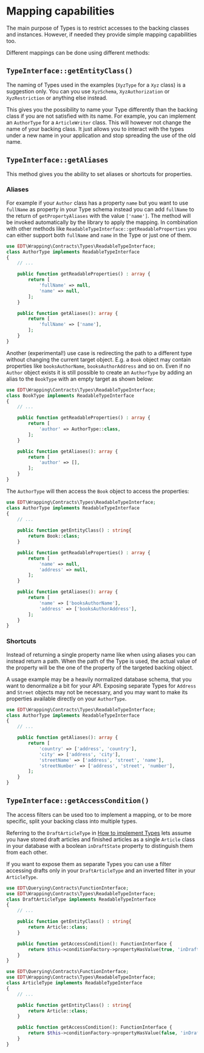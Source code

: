 # Mapping capabilities

The main purpose of Types is to restrict accesses to
the backing classes and instances. However, if needed
they provide simple mapping capabilities too.

Different mappings can be done using different methods:
 
## `TypeInterface::getEntityClass()`

The naming of Types used in the examples (`XyzType` for a `Xyz` class) is a suggestion only. You
can you use `XyzSchema`, `XyzAuthorization` or `XyzRestriction` or anything else instead.

This gives you the possibility to name your Type
differently than the backing class if you are not satisfied with its name. For example, you can implement an `AuthorType` for a
`ArticleWriter` class. This will however not change the name of your backing class. It just
allows you to interact with the types under a new name in your application and stop
spreading the use of the old name.

## `TypeInterface::getAliases`

This method gives you the ability to set aliases or shortcuts for properties.

### Aliases

For example if your `Author` class has a property `name` but you want to use `fullName` as 
property in your Type schema instead you can add `fullName` to the return of `getPropertyAliases` with
the value `['name']`. The method will be invoked
automatically by the library to apply the mapping.
In combination with other methods like `ReadableTypeInterface::getReadableProperties` you
can either support both `fullName` and `name` in the Type or just one of them.

```php
use EDT\Wrapping\Contracts\Types\ReadableTypeInterface;
class AuthorType implements ReadableTypeInterface
{
    // ...

    public function getReadableProperties() : array {
        return [
            'fullName' => null,
            'name' => null,
        ];
    }

    public function getAliases(): array {
        return [
            'fullName' => ['name'],
        ];
    }
}
```

Another (experimental!) use case is redirecting the path to a different type without changing the current target object.
E.g. a `Book` object may contain properties like `booksAuthorName`, `booksAuthorAddress` and so on. Even if no `Author`
object exists it is still possible to create an `AuthorType` by adding an alias to the `BookType` with an empty target
as shown below:

```php
use EDT\Wrapping\Contracts\Types\ReadableTypeInterface;
class BookType implements ReadableTypeInterface
{
    // ...

    public function getReadableProperties() : array {
        return [
            'author' => AuthorType::class,
        ];
    }

    public function getAliases(): array {
        return [
            'author' => [],
        ];
    }
}
```

The `AuthorType` will then access the `Book` object to access the properties:

```php
use EDT\Wrapping\Contracts\Types\ReadableTypeInterface;
class AuthorType implements ReadableTypeInterface
{
    // ...
    
    public function getEntityClass() : string{
        return Book::class;
    }

    public function getReadableProperties() : array {
        return [
            'name' => null,
            'address' => null,
        ];
    }

    public function getAliases(): array {
        return [
            'name' => ['booksAuthorName'],
            'address' => ['booksAuthorAddress'],
        ];
    }
}
```

### Shortcuts

Instead of returning a single property name like when using aliases you can instead return a
path. When the path of the Type is used, the actual value of the property will be the one of the property of the targeted
backing object.

A usage example may be a heavily normalized database schema, that you want to
denormalize a bit for your API. Exposing separate Types for `Address` and `Street` objects
may not be necessary, and you may want to make its properties available directly
on your `AuthorType`.

```php
use EDT\Wrapping\Contracts\Types\ReadableTypeInterface;
class AuthorType implements ReadableTypeInterface
{
    // ...

    public function getAliases(): array {
        return [
            'country' => ['address', 'country'],
            'city' => ['address', 'city'],
            'streetName' => ['address', 'street', 'name'],
            'streetNumber' => ['address', 'street', 'number'],
        ];
    }
}
```

## `TypeInterface::getAccessCondition()`

The access filters can be used too to implement a mapping, or to be more specific, split
your backing class into multiple types.

Referring to the `DraftArticleType` in [How to implement Types](how-to-implement-types.md) lets assume
you have stored draft articles and finished articles as a single `Article` class in your database
with a boolean `inDraftState` property to distinguish them from each other.

If you want to expose them as separate Types you can use a filter accessing drafts only in your
`DraftArticleType` and an inverted filter in your `ArticleType`.

```php
use EDT\Querying\Contracts\FunctionInterface;
use EDT\Wrapping\Contracts\Types\ReadableTypeInterface;
class DraftArticleType implements ReadableTypeInterface
{
    // ...

    public function getEntityClass() : string{
        return Article::class;
    }

    public function getAccessCondition(): FunctionInterface {
        return $this->conditionFactory->propertyHasValue(true, 'inDraftState');
    }
}
```

```php
use EDT\Querying\Contracts\FunctionInterface;
use EDT\Wrapping\Contracts\Types\ReadableTypeInterface;
class ArticleType implements ReadableTypeInterface
{
    // ...

    public function getEntityClass() : string{
        return Article::class;
    }

    public function getAccessCondition(): FunctionInterface {
        return $this->conditionFactory->propertyHasValue(false, 'inDraftState');
    }
}
```
